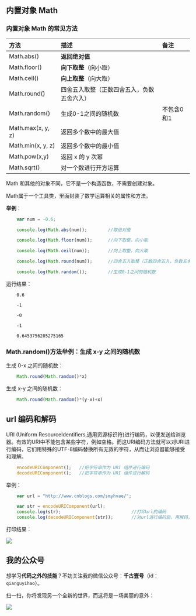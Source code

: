 
## 内置对象 Math

### 内置对象 Math 的常见方法

| 方法 | 描述 | 备注 |
|:-------------|:-------------|:-------------|
| Math.abs() |  **返回绝对值** |  |
| Math.floor() | **向下取整**（向小取） |  |
| Math.ceil() | **向上取整**（向大取） |  |
| Math.round() | 四舍五入取整（正数四舍五入，负数五舍六入） |  |
| Math.random() | 生成0-1之间的随机数 | 不包含0和1 |
| Math.max(x, y, z)  | 返回多个数中的最大值 |  |
| Math.min(x, y, z)  | 返回多个数中的最小值 |  |
| Math.pow(x,y) | 返回 x 的 y 次幂 |  |
| Math.sqrt() | 对一个数进行开方运算 |  |

Math 和其他的对象不同，它不是一个构造函数，不需要创建对象。

Math属于一个工具类，里面封装了数学运算相关的属性和方法。

**举例**：

```javascript
    var num = -0.6;

    console.log(Math.abs(num));        //取绝对值

    console.log(Math.floor(num));      //向下取整，向小取

    console.log(Math.ceil(num));       //向上取整，向大取

    console.log(Math.round(num));      //四舍五入取整（正数四舍五入，负数五舍六入）

    console.log(Math.random());        //生成0-1之间的随机数
```

运行结果：

```
    0.6

    -1

    -0

    -1

    0.6453756205275165
```

### Math.random()方法举例：生成 x-y 之间的随机数

生成 0-x 之间的随机数：

```javascript
    Math.round(Math.random()*x)
```

生成 x-y 之间的随机数：

```javascript
    Math.round(Math.random()*(y-x)+x)
```

## url 编码和解码

URI (Uniform ResourceIdentifiers,通用资源标识符)进行编码，以便发送给浏览器。有效的URI中不能包含某些字符，例如空格。而这URI编码方法就可以对URI进行编码，它们用特殊的UTF-8编码替换所有无效的字符，从而让浏览器能够接受和理解。

```javascript
    encodeURIComponent();   //把字符串作为 URI 组件进行编码
    decodeURIComponent();   //把字符串作为 URI 组件进行解码

```

举例：

```javascript
    var url = "http://www.cnblogs.com/smyhvae/";

    var str = encodeURIComponent(url);
    console.log(str);                           //打印url的编码
    console.log(decodeURIComponent(str));       //对url进行编码后，再解码，还原为url
```

打印结果：

![](http://img.smyhvae.com/20180202_1432.png)


## 我的公众号

想学习**代码之外的技能**？不妨关注我的微信公众号：**千古壹号**（id：`qianguyihao`）。

扫一扫，你将发现另一个全新的世界，而这将是一场美丽的意外：

![](http://img.smyhvae.com/20190101.png)



